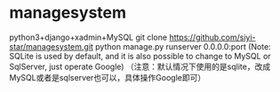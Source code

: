 # managesystem
python3+django+xadmin+MySQL
git clone https://github.com/siyi-star/managesystem.git
python manage.py runserver 0.0.0.0:port
(Note: SQLite is used by default, and it is also possible to change to MySQL or SqlServer, just operate Google)
（注意：默认情况下使用的是sqlite，改成MySQL或者是sqlserver也可以，具体操作Google即可）
